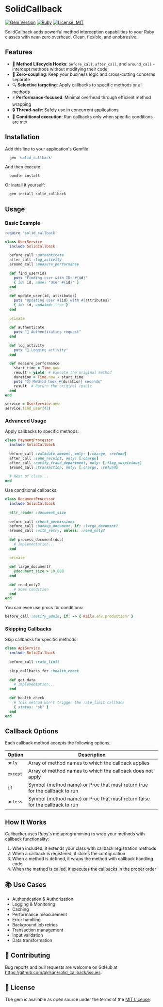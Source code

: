 # SolidCallback

[![Gem Version](https://badge.fury.io/rb/solid_callback.svg)](https://badge.fury.io/rb/solid_callback)
[![Ruby](https://github.com/gklsan/solid_callback/actions/workflows/ruby.yml/badge.svg)](https://github.com/gklsan/solid_callback/actions/workflows/ruby.yml)
[![License: MIT](https://img.shields.io/badge/License-MIT-yellow.svg)](https://opensource.org/licenses/MIT)

SolidCallback adds powerful method interception capabilities to your Ruby classes with near-zero overhead. Clean, flexible, and unobtrusive.

## Features

- 🔄 **Method Lifecycle Hooks**: `before_call`, `after_call`, and `around_call` - intercept methods without modifying their code
- 🧩 **Zero-coupling**: Keep your business logic and cross-cutting concerns separate
- 🔍 **Selective targeting**: Apply callbacks to specific methods or all methods
- ⚡ **Performance-focused**: Minimal overhead through efficient method wrapping
- 🔒 **Thread-safe**: Safely use in concurrent applications
- 📝 **Conditional execution**: Run callbacks only when specific conditions are met

## Installation

Add this line to your application's Gemfile:

```ruby
  gem 'solid_callback'
```

And then execute:

```bash
  bundle install
```

Or install it yourself:

```bash
  gem install solid_callback
```

## Usage

### Basic Example

```ruby
require 'solid_callback'

class UserService
  include SolidCallback
  
  before_call :authenticate
  after_call :log_activity
  around_call :measure_performance
  
  def find_user(id)
    puts "Finding user with ID: #{id}"
    { id: id, name: "User #{id}" }
  end
  
  def update_user(id, attributes)
    puts "Updating user #{id} with #{attributes}"
    { id: id, updated: true }
  end
  
  private
  
  def authenticate
    puts "🔐 Authenticating request"
  end
  
  def log_activity
    puts "📝 Logging activity"
  end
  
  def measure_performance
    start_time = Time.now
    result = yield  # Execute the original method
    duration = Time.now - start_time
    puts "⏱️ Method took #{duration} seconds"
    result  # Return the original result
  end
end

service = UserService.new
service.find_user(42)
```

### Advanced Usage

Apply callbacks to specific methods:

```ruby
class PaymentProcessor
  include SolidCallback
  
  before_call :validate_amount, only: [:charge, :refund]
  after_call :send_receipt, only: [:charge]
  after_call :notify_fraud_department, only: [:flag_suspicious]
  around_call :transaction, only: [:charge, :refund]
  
  # Rest of class...
end
```

Use conditional callbacks:

```ruby
class DocumentProcessor
  include SolidCallback
  
  attr_reader :document_size
  
  before_call :check_permissions
  before_call :backup_document, if: :large_document?
  around_call :with_retry, unless: :read_only?
  
  def process_document(doc)
    # Implementation...
  end
  
  private
  
  def large_document?
    @document_size > 10_000
  end
  
  def read_only?
    # Some condition
  end
end
```

You can even use procs for conditions:

```ruby
before_call :notify_admin, if: -> { Rails.env.production? }
```

### Skipping Callbacks

Skip callbacks for specific methods:

```ruby
class ApiService
  include SolidCallback
  
  before_call :rate_limit
  
  skip_callbacks_for :health_check
  
  def get_data
    # Implementation...
  end
  
  def health_check
    # This method won't trigger the rate_limit callback
    { status: "ok" }
  end
end
```

## Callback Options

Each callback method accepts the following options:

| Option | Description |
|--------|-------------|
| `only` | Array of method names to which the callback applies |
| `except` | Array of method names to which the callback does not apply |
| `if` | Symbol (method name) or Proc that must return true for the callback to run |
| `unless` | Symbol (method name) or Proc that must return false for the callback to run |

## How It Works

Callbacker uses Ruby's metaprogramming to wrap your methods with callback functionality:

1. When included, it extends your class with callback registration methods
2. When a callback is registered, it stores the configuration
3. When a method is defined, it wraps the method with callback handling code
4. When the method is called, it executes the callbacks in the proper order

## 📚 Use Cases

- Authentication & Authorization
- Logging & Monitoring
- Caching
- Performance measurement
- Error handling
- Background job retries
- Transaction management
- Input validation
- Data transformation

## 🤝 Contributing

Bug reports and pull requests are welcome on GitHub at https://github.com/gklsan/solid_callback/issues.

## 📄 License

The gem is available as open source under the terms of the [MIT License](https://opensource.org/licenses/MIT).
